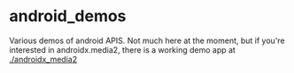 # android_demos

Various demos of android APIS.
Not much here at the moment, but if you're interested in androidx.media2, 
there is a working demo app at [./androidx_media2]([./androidx_media2)


